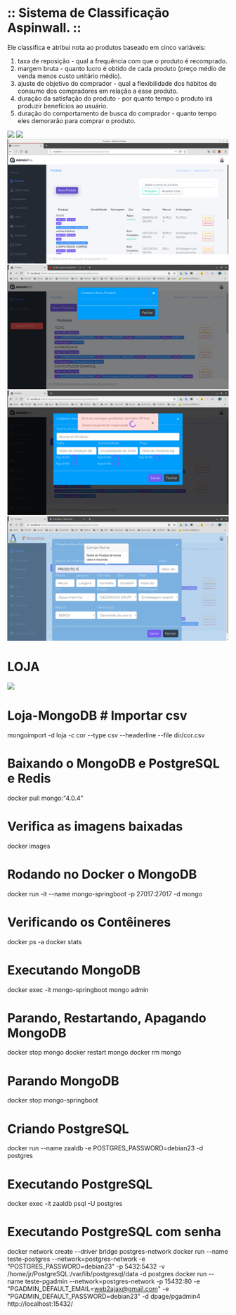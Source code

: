 # :: Sistema de Classificação Aspinwall. ::
Ele classifica e atribui nota ao produtos baseado em cinco variáveis:
1) taxa de reposição - qual a frequência com que o produto é recomprado.
2) margem bruta - quanto lucro é obtido de cada produto (preço médio de venda menos custo unitário médio).
3) ajuste de objetivo do comprador - qual a flexibilidade dos hábitos de consumo dos compradores em relação a esse produto.
4) duração da satisfação do produto - por quanto tempo o produto irá produzir benefícios ao usuário.
5) duração do comportamento de busca do comprador - quanto tempo eles demorarão para comprar o produto.

![](./src/doc/java.png)
![](./src/doc/cor1.png)
![](./src/doc/cor2.png)
![](./src/doc/cor3.png)
![](./src/doc/cor4.png)
![](./src/doc/cor5.png)

# LOJA
![](./src/doc/mongo-docker.png)
# Loja-MongoDB # Importar csv
 mongoimport -d loja -c cor --type csv --headerline --file dir/cor.csv

# Baixando o MongoDB e PostgreSQL e Redis
docker pull mongo:"4.0.4"

# Verifica as imagens baixadas
docker images

# Rodando no Docker o MongoDB
docker run -it --name mongo-springboot -p 27017:27017 -d mongo

# Verificando os Contêineres 
docker ps -a
docker stats

# Executando MongoDB
docker exec -it mongo-springboot mongo admin

# Parando, Restartando, Apagando MongoDB
docker stop mongo
docker restart mongo
docker rm mongo

# Parando MongoDB
docker stop mongo-springboot

# Criando PostgreSQL
docker run --name zaaldb -e POSTGRES_PASSWORD=debian23 -d postgres

# Executando PostgreSQL
docker exec -it zaaldb psql -U postgres

# Executando PostgreSQL com senha
docker network create --driver bridge postgres-network
docker run --name teste-postgres --network=postgres-network -e "POSTGRES_PASSWORD=debian23" -p 5432:5432 -v /home/jr/PostgreSQL:/var/lib/postgresql/data -d postgres
docker run --name teste-pgadmin --network=postgres-network -p 15432:80 -e "PGADMIN_DEFAULT_EMAIL=web2ajax@gmail.com" -e "PGADMIN_DEFAULT_PASSWORD=debian23" -d dpage/pgadmin4
http://localhost:15432/


